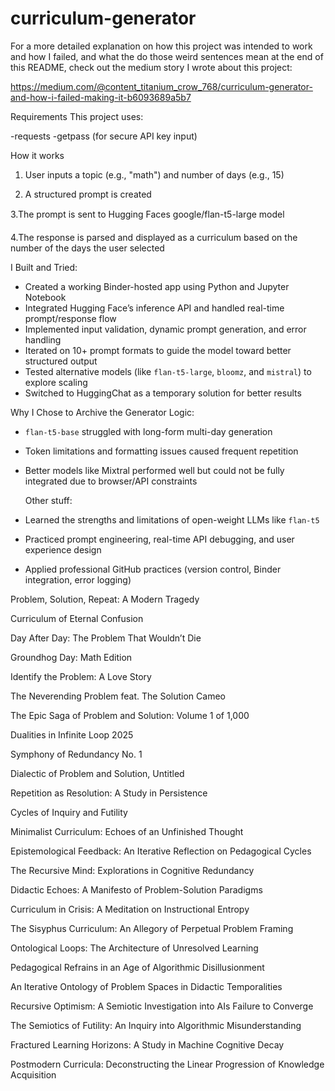 # curriculum-generator

For a more detailed explanation on how this project was intended to work and how I failed, and what the do those weird sentences mean at the end of this README, check out the medium story I wrote about this project:

https://medium.com/@content_titanium_crow_768/curriculum-generator-and-how-i-failed-making-it-b6093689a5b7


Requirements
This project uses:

-requests
-getpass (for secure API key input)


How it works

1. User inputs a topic (e.g., "math") and number of days (e.g., 15)

2. A structured prompt is created

3.The prompt is sent to Hugging Faces google/flan-t5-large model

4.The response is parsed and displayed as a curriculum based on the number of the days the user selected

I Built and Tried:
- Created a working Binder-hosted app using Python and Jupyter Notebook
- Integrated Hugging Face’s inference API and handled real-time prompt/response flow
- Implemented input validation, dynamic prompt generation, and error handling
- Iterated on 10+ prompt formats to guide the model toward better structured output
- Tested alternative models (like `flan-t5-large`, `bloomz`, and `mistral`) to explore scaling
- Switched to HuggingChat as a temporary solution for better results

 Why I Chose to Archive the Generator Logic:
- `flan-t5-base` struggled with long-form multi-day generation
- Token limitations and formatting issues caused frequent repetition
- Better models like Mixtral performed well but could not be fully integrated due to browser/API constraints

  Other stuff:
- Learned the strengths and limitations of open-weight LLMs like `flan-t5`
- Practiced prompt engineering, real-time API debugging, and user experience design
- Applied professional GitHub practices (version control, Binder integration, error logging)

  
Problem, Solution, Repeat: A Modern Tragedy

Curriculum of Eternal Confusion

Day After Day: The Problem That Wouldn’t Die

Groundhog Day: Math Edition

Identify the Problem: A Love Story

The Neverending Problem feat. The Solution Cameo

The Epic Saga of Problem and Solution: Volume 1 of 1,000

Dualities in Infinite Loop 2025

Symphony of Redundancy No. 1

Dialectic of Problem and Solution, Untitled

Repetition as Resolution: A Study in Persistence

Cycles of Inquiry and Futility

Minimalist Curriculum: Echoes of an Unfinished Thought

Epistemological Feedback: An Iterative Reflection on Pedagogical Cycles

The Recursive Mind: Explorations in Cognitive Redundancy

Didactic Echoes: A Manifesto of Problem-Solution Paradigms

Curriculum in Crisis: A Meditation on Instructional Entropy

The Sisyphus Curriculum: An Allegory of Perpetual Problem Framing

Ontological Loops: The Architecture of Unresolved Learning

Pedagogical Refrains in an Age of Algorithmic Disillusionment

An Iterative Ontology of Problem Spaces in Didactic Temporalities

Recursive Optimism: A Semiotic Investigation into AIs Failure to Converge

The Semiotics of Futility: An Inquiry into Algorithmic Misunderstanding

Fractured Learning Horizons: A Study in Machine Cognitive Decay

Postmodern Curricula: Deconstructing the Linear Progression of Knowledge Acquisition

